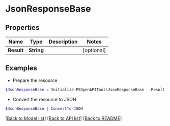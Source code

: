 # JsonResponseBase
## Properties

Name | Type | Description | Notes
------------ | ------------- | ------------- | -------------
**Result** | **String** |  | [optional] 

## Examples

- Prepare the resource
```powershell
$JsonResponseBase = Initialize-PSOpenAPIToolsJsonResponseBase  -Result null
```

- Convert the resource to JSON
```powershell
$JsonResponseBase | ConvertTo-JSON
```

[[Back to Model list]](../README.md#documentation-for-models) [[Back to API list]](../README.md#documentation-for-api-endpoints) [[Back to README]](../README.md)

